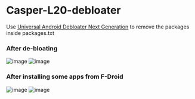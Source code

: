 # Casper-L20-debloater
Use [Universal Android Debloater Next Generation](https://github.com/Universal-Debloater-Alliance/universal-android-debloater-next-generation) to remove the packages inside packages.txt

### After de-bloating
![image](https://github.com/user-attachments/assets/30599d51-493a-4d6f-9241-01b73f297e3d)
![image](https://github.com/user-attachments/assets/2d2fc5ae-1bd7-4a6b-a520-e8c9ae878aa6)

### After installing some apps from F-Droid
![image](https://github.com/user-attachments/assets/e349dc64-e495-4254-9697-3203dc6cdf2a)
![image](https://github.com/user-attachments/assets/f943b3ae-210b-458f-8e94-381028d1d5d7)
